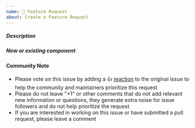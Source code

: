 ```yaml
---
name: 🚀 Feature Request
about: Create a Feature Request
---
```


##### Description
<!--- Write a brief summary of the Feature Request, including rationale and design decisions. -->


##### New or existing component
<!--- Write the short name of the module, plugin, task or
      feature below -->
<!--- HINT: ome_firmware, idrac_bios -->


#### Community Note

* Please vote on this issue by adding a 👍 [reaction](https://blog.github.com/2016-03-10-add-reactions-to-pull-requests-issues-and-comments/) 
  to the original issue to help the community and maintainers prioritize this request
* Please do not leave "+1" or other comments that do not add relevant new information or questions, 
  they generate extra noise for issue followers and do not help prioritize the request
* If you are interested in working on this issue or have submitted a pull request, please leave a comment
